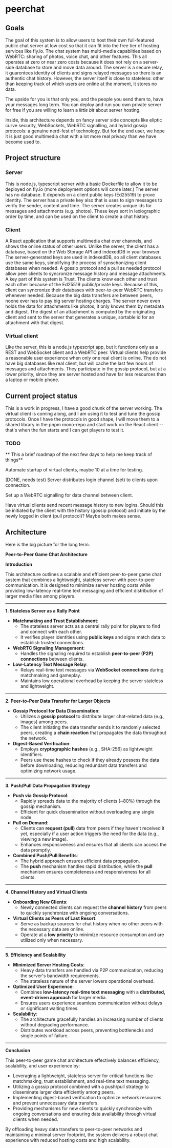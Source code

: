 # peerchat

## Goals

The goal of this system is to allow users to host their own full-featured public chat server at low cost so that it can fit into the free tier of hosting services like fly.io. The chat system has multi-media capabilties based on WebRTC: sharing of photos, voice chat, and other features. This all operates at zero or near zero costs because it does not rely on a server-side database to store and move data around. The server is a secure relay, it guarentees identity of clients and signs relayed messages so there is an authentic chat history. However, the server itself is close to stateless: other than keeping track of which users are online at the moment, it stores no data.

The upside for you is that only you, and the people you send them to, have your messages long term. You can deploy and run you own private server for free if you are willing to learn a *little bit* about server hosting.

Inside, this architecture depends on fancy server side concepts like eliptic curve security, WebSockets, WebRTC signalling, and hybrid gossip protocols: a genuine nerd-fest of technology. But for the end user, we hope it is just good multimedia chat with a lot more real privacy than we have become used to.

## Project structure

### Server

This is node.js, typescript server with a basic Dockerfile to allow it to be deployed on fly.io (more deployment options will come later.) The server has no database. It depends on a client public keys (Ed25519) to prove identity. The server has a private key also that is uses to sign messages to verify the sender, content and time. The server creates unique ids for messages and attachments (e.g. photos). These keys sort in lexiographic order by time, and can be used on the client to create a chat history. 

### Client

A React application that supports multimedia chat over channels, and shows the online status of other users. Unlike the server, the client has a database, based on the Web Storage API and indexedDB in your browser. The server-generated keys are used in indexedDB, so all client databases use the same keys, simplifying the process of synschonizing client databases when needed. A gossip protocol and a pull as needed protocol allow peer clients to syncronize message history and message attachments. A key part of this system is Trust. The clients know each other and trust each other because of the Ed25519 public/private keys. Because of this, client can syncronize their databases with peer-to-peer WebRTC transfers whenever needed. Because the big data transfers are between peers, noone ever has to pay big server hosting charges. The server never even holds the data for attachments like photos, it only knows them by metadata and digest. The digest of an attachment is computed by the originating client and sent to the server that generates a unique, sortable id for an attachment with that digest.

### Virtual client

Like the server, this is a node.js typescript app, but it functions only as a REST and WebSocket client and a WebRTC peer. Virtual clients help provide a reasonable user experience when only one real client is online. The do not have big databases like real client, but will cache the last few hours of messages and attachments. They participate in the gossip protocol, but at a lower priority, since they are server hosted and have far less resources than a laptop or mobile phone.

## Current project status

This is a work in progress, I have a good chunk of the server working. The virtual client is coming along, and I am using it to test and tune the gossip protocols. Once I have the protocols in good shape, I will move them to a shared library in the pnpm mono-repo and start work on the React client -- that's when the fun starts and I can get players to test it.

### TODO
** This a brief roadmap of the next few days to help me keep track of things**

Automate startup of virtual clients, maybe 10 at a time for testing.

(DONE, needs test) Server distributes login channel (set) to clients upon connection.

Set up a WebRTC signalling for data channel between client.

Have virtual clients send recent message history to new logins. Should this be initiated by the client with the history (gossip protocol) and initiate by the newly logged in client (pull protocol)? Maybe both makes sense.


## Architecture

Here is the big picture for the long term.

**Peer-to-Peer Game Chat Architecture**

**Introduction**

This architecture outlines a scalable and efficient peer-to-peer game chat system that combines a lightweight, stateless server with peer-to-peer communication. It is designed to minimize server hosting costs while providing low-latency real-time text messaging and efficient distribution of larger media files among players.

---

**1. Stateless Server as a Rally Point**

- **Matchmaking and Trust Establishment**:
  - The stateless server acts as a central rally point for players to find and connect with each other.
  - It verifies player identities using **public keys** and signs match data to establish trusted connections.
- **WebRTC Signaling Management**:
  - Handles the signaling required to establish **peer-to-peer (P2P) connections** between clients.
- **Low-Latency Text Message Relay**:
  - Relays real-time text messages via **WebSocket connections** during matchmaking and gameplay.
  - Maintains low operational overhead by keeping the server stateless and lightweight.

---

**2. Peer-to-Peer Data Transfer for Larger Objects**

- **Gossip Protocol for Data Dissemination**:
  - Utilizes a **gossip protocol** to distribute larger chat-related data (e.g., images) among peers.
  - The client initiating the data transfer sends it to randomly selected peers, creating a **chain reaction** that propagates the data throughout the network.
- **Digest-Based Verification**:
  - Employs **cryptographic hashes** (e.g., SHA-256) as lightweight identifiers.
  - Peers use these hashes to check if they already possess the data before downloading, reducing redundant data transfers and optimizing network usage.

---

**3. Push/Pull Data Propagation Strategy**

- **Push via Gossip Protocol**:
  - Rapidly spreads data to the majority of clients (~80%) through the gossip mechanism.
  - Efficient for quick dissemination without overloading any single node.
- **Pull on Demand**:
  - Clients can **request (pull)** data from peers if they haven't received it yet, especially if a user action triggers the need for the data (e.g., viewing a new image).
  - Enhances responsiveness and ensures that all clients can access the data promptly.
- **Combined Push/Pull Benefits**:
  - The hybrid approach ensures efficient data propagation.
  - The **push** mechanism handles rapid distribution, while the **pull** mechanism ensures completeness and responsiveness for all clients.

---

**4. Channel History and Virtual Clients**

- **Onboarding New Clients**:
  - Newly connected clients can request the **channel history** from peers to quickly synchronize with ongoing conversations.
- **Virtual Clients as Peers of Last Resort**:
  - Serve as backup sources for chat history when no other peers with the necessary data are online.
  - Operate at a **low priority** to minimize resource consumption and are utilized only when necessary.

---

**5. Efficiency and Scalability**

- **Minimized Server Hosting Costs**:
  - Heavy data transfers are handled via P2P communication, reducing the server's bandwidth requirements.
  - The stateless nature of the server lowers operational overhead.
- **Optimized User Experience**:
  - Combines **low-latency real-time text messaging** with a **distributed, event-driven approach** for larger media.
  - Ensures users experience seamless communication without delays or significant waiting times.
- **Scalability**:
  - The architecture gracefully handles an increasing number of clients without degrading performance.
  - Distributes workload across peers, preventing bottlenecks and single points of failure.

---

**Conclusion**

This peer-to-peer game chat architecture effectively balances efficiency, scalability, and user experience by:

- Leveraging a lightweight, stateless server for critical functions like matchmaking, trust establishment, and real-time text messaging.
- Utilizing a gossip protocol combined with a push/pull strategy to disseminate larger data efficiently among peers.
- Implementing digest-based verification to optimize network resources and prevent unnecessary data transfers.
- Providing mechanisms for new clients to quickly synchronize with ongoing conversations and ensuring data availability through virtual clients when needed.

By offloading heavy data transfers to peer-to-peer networks and maintaining a minimal server footprint, the system delivers a robust chat experience with reduced hosting costs and high scalability.

